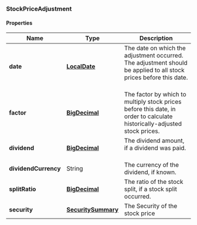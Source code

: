 
[//]: # (CLASS:StockPriceAdjustment)

[//]: # (KIND:object)

### StockPriceAdjustment

#### Properties

[//]: # (START_DEFINITION)

Name | Type | Description
------------ | ------------- | -------------
**date** | [**LocalDate**](LocalDate.md) | The date on which the adjustment occurred. The adjustment should be applied to all stock prices before this date. &nbsp;
**factor** | [**BigDecimal**](BigDecimal.md) | The factor by which to multiply stock prices before this date, in order to calculate historically-adjusted stock prices. &nbsp;
**dividend** | [**BigDecimal**](BigDecimal.md) | The dividend amount, if a dividend was paid. &nbsp;
**dividendCurrency** | String | The currency of the dividend, if known. &nbsp;
**splitRatio** | [**BigDecimal**](BigDecimal.md) | The ratio of the stock split, if a stock split occurred. &nbsp;
**security** | [**SecuritySummary**](SecuritySummary.md) | The Security of the stock price &nbsp;

[//]: # (END_DEFINITION)


[//]: # (CONTAINED_CLASS:LocalDate)


[//]: # (CONTAINED_CLASS:BigDecimal)


[//]: # (CONTAINED_CLASS:BigDecimal)


[//]: # (CONTAINED_CLASS:BigDecimal)


[//]: # (CONTAINED_CLASS:SecuritySummary)





